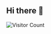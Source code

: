 ## Hi there 👋

<!--
**AlbionaGashi/AlbionaGashi** is a ✨ _special_ ✨ repository because its `README.md` (this file) appears on your GitHub profile.

Here are some ideas to get you started:

- 🔭 I’m currently working on ...
- 🌱 I’m currently learning ...
- 👯 I’m looking to collaborate on ...
- 🤔 I’m looking for help with ...
- 💬 Ask me about ...
- 📫 How to reach me: ...
- 😄 Pronouns: ...
- ⚡ Fun fact: ...
-->


<!-- START BADGE -->
![Visitor Count](https://visitor-badge.laobi.icu/badge?page_id=AlbionaGashi.my-repo&style=flat-square&type=page&countColor=pink&titleColor=white&icon=github)

<!-- END BADGE -->






